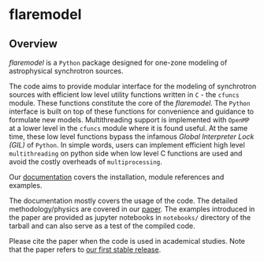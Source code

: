 # flaremodel

## Overview

*flaremodel* is a `Python` package designed for one-zone modeling of astrophysical synchrotron sources.

The code aims to provide modular interface for the modeling of synchrotron sources with efficient low level utility functions written in `C` - the `cfuncs` module.
These functions constitute the core of the *flaremodel*. The `Python` interface is built on top of these functions for convenience and guidance to formulate new models.
Multithreading support is implemented with `OpenMP` at a lower level in the `cfuncs` module where it is found useful.
At the same time, these low level functions bypass the infamous *Global Interpreter Lock (GIL)* of `Python`.
In simple words, users can implement efficient high level `multithreading` on python side when low level C functions are used and avoid the costly overheads of `multiprocessing`.  

Our [documentation](https://flaremodel.readthedocs.io/) covers the installation, module references and examples.

The documentation mostly covers the usage of the code. The detailed methodology/physics are covered in our [paper](https://arxiv.org/abs/2111.15273). 
The examples introduced in the paper are provided as jupyter notebooks in `notebooks/` directory of the tarball and can also serve as a test of the compiled code.

Please cite the paper when the code is used in academical studies. Note that the paper refers to [our first stable release](https://github.com/ydallilar/flaremodel/releases/tag/v1.0.0). 


